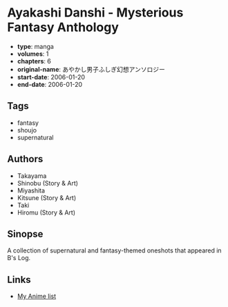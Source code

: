 # Ayakashi Danshi - Mysterious Fantasy Anthology

-   **type**: manga
-   **volumes**: 1
-   **chapters**: 6
-   **original-name**: あやかし男子ふしぎ幻想アンソロジー
-   **start-date**: 2006-01-20
-   **end-date**: 2006-01-20

## Tags

-   fantasy
-   shoujo
-   supernatural

## Authors

-   Takayama
-   Shinobu (Story & Art)
-   Miyashita
-   Kitsune (Story & Art)
-   Taki
-   Hiromu (Story & Art)

## Sinopse

A collection of supernatural and fantasy-themed oneshots that appeared in B's Log.

## Links

-   [My Anime list](https://myanimelist.net/manga/18858/Ayakashi_Danshi_-_Mysterious_Fantasy_Anthology)
